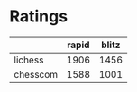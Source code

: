 # Ratings

|          | rapid | blitz |
|----------|-------|-------|
| lichess  | 1906 | 1456 |
| chesscom | 1588 | 1001 |
